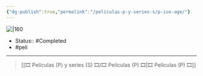 ```yaml
---
{"dg-publish":true,"permalink":"/peliculas-p-y-series-s/p-ice-age/"}
---
```



![|160](https://m.media-amazon.com/images/M/MV5BOGEwMTQyMDktMWUwZC00MzExLTg1MGMtYWJiNWNhMzIyMGU5XkEyXkFqcGdeQXVyOTYyMTY2NzQ@._V1_SX300.jpg)

- Status:: #Completed 
- #peli 

---

> [[🎞️ Películas (P) y series (S) 🎞️/🎞️ Películas (P) 🎞️\|🎞️ Películas (P) 🎞️]]